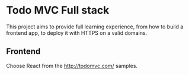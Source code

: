 # Todo MVC Full stack

This project aims to provide full learning experience, from how to
build a frontend app, to deploy it with HTTPS on a valid domains.

## Frontend

Choose React from the http://todomvc.com/ samples.
